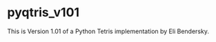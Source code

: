 pyqtris_v101
============

This is Version 1.01 of a Python Tetris implementation by Eli Bendersky. 
